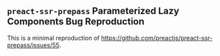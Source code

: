 ## `preact-ssr-prepass` Parameterized Lazy Components Bug Reproduction

This is a minimal reproduction of
https://github.com/preactjs/preact-ssr-prepass/issues/55.
